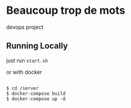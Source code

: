 # Beaucoup trop de mots

devops project

## Running Locally

just run ```start.sh```


or with docker
```

$ cd /server
$ docker-compose build 
$ docker-compose up -d 

```
